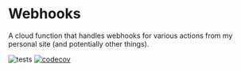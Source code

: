 # Webhooks

A cloud function that handles webhooks for various actions from my personal site (and potentially other things).

![tests](https://github.com/stephensauceda/webhooks/actions/workflows/tests.yml/badge.svg) [![codecov](https://codecov.io/github/stephensauceda/webhooks/graph/badge.svg?token=QZ8FFPHXLZ)](https://codecov.io/github/stephensauceda/webhooks)